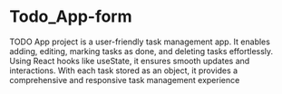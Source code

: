 # Todo_App-form
TODO App project is a user-friendly task management app. It enables adding, editing, marking tasks as done, and deleting tasks effortlessly. Using React hooks like useState, it ensures smooth updates and interactions. With each task stored as an object, it provides a comprehensive and responsive task management experience
